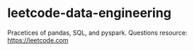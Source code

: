 # leetcode-data-engineering
Pracetices of pandas, SQL, and pyspark. 
Questions resource: https://leetcode.com 
